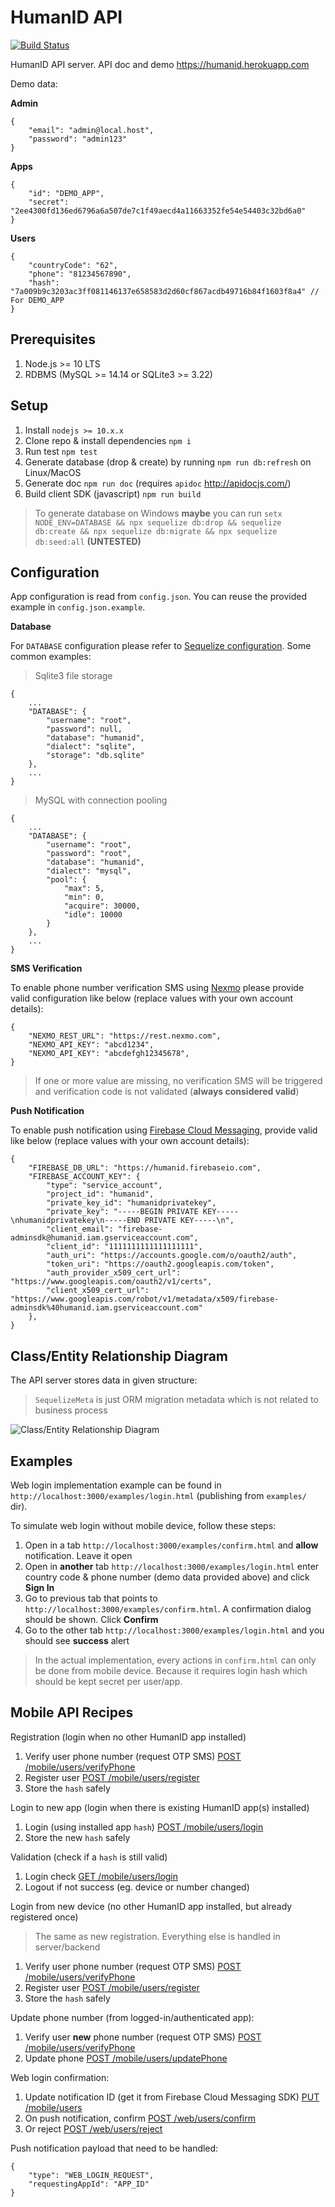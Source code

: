 # HumanID API

[![Build Status](https://travis-ci.org/bluenumberfoundation/humanid-api.png?branch=master)](https://travis-ci.org/bluenumberfoundation/humanid-api)

HumanID API server. API doc and demo https://humanid.herokuapp.com

Demo data:

**Admin**

```
{
    "email": "admin@local.host",
    "password": "admin123"
}
```

**Apps**

```
{
    "id": "DEMO_APP",
    "secret": "2ee4300fd136ed6796a6a507de7c1f49aecd4a11663352fe54e54403c32bd6a0"
}
```

**Users**

```
{
    "countryCode": "62",
    "phone": "81234567890",
    "hash": "7a009b9c3203ac3ff081146137e658583d2d60cf867acdb49716b84f1603f8a4" // For DEMO_APP
}
```

## Prerequisites

1. Node.js >= 10 LTS
2. RDBMS (MySQL >= 14.14 or SQLite3 >= 3.22)

## Setup

1. Install `nodejs >= 10.x.x`
2. Clone repo & install dependencies `npm i`
3. Run test `npm test`
4. Generate database (drop & create) by running `npm run db:refresh` on Linux/MacOS
5. Generate doc `npm run doc` (requires `apidoc` http://apidocjs.com/)
6. Build client SDK (javascript) `npm run build`
   
> To generate database on Windows **maybe** you can run `setx NODE_ENV=DATABASE && npx sequelize db:drop && sequelize db:create && npx sequelize db:migrate && npx sequelize db:seed:all` **(UNTESTED)**

## Configuration

App configuration is read from `config.json`. You can reuse the provided example in `config.json.example`. 

**Database**

For `DATABASE` configuration please refer to [Sequelize configuration](http://docs.sequelizejs.com/manual/getting-started). Some common examples:

> Sqlite3 file storage

```
{
    ...
    "DATABASE": {
        "username": "root",
        "password": null,
        "database": "humanid",
        "dialect": "sqlite",
        "storage": "db.sqlite"
    },
    ...
}
```

> MySQL with connection pooling

```
{
    ...
    "DATABASE": {
        "username": "root",
        "password": "root",
        "database": "humanid",
        "dialect": "mysql",
        "pool": {
            "max": 5,
            "min": 0,
            "acquire": 30000,
            "idle": 10000
        }    
    },
    ...
}
```

**SMS Verification**

To enable phone number verification SMS using [Nexmo](https://www.nexmo.com/products/sms) please provide valid configuration like below (replace values with your own account details):

```
{
    "NEXMO_REST_URL": "https://rest.nexmo.com",
    "NEXMO_API_KEY": "abcd1234",
    "NEXMO_API_KEY": "abcdefgh12345678",
}
```
> If one or more value are missing, no verification SMS will be triggered and verification code is not validated (**always considered valid**)

**Push Notification**

To enable push notification using [Firebase Cloud Messaging](https://firebase.google.com/docs/admin/setup?authuser=0#initialize_the_sdk), provide valid like below (replace values with your own account details):

```
{
    "FIREBASE_DB_URL": "https://humanid.firebaseio.com",
    "FIREBASE_ACCOUNT_KEY": {
        "type": "service_account",
        "project_id": "humanid",
        "private_key_id": "humanidprivatekey",
        "private_key": "-----BEGIN PRIVATE KEY-----\nhumanidprivatekey\n-----END PRIVATE KEY-----\n",
        "client_email": "firebase-adminsdk@humanid.iam.gserviceaccount.com",
        "client_id": "1111111111111111111",
        "auth_uri": "https://accounts.google.com/o/oauth2/auth",
        "token_uri": "https://oauth2.googleapis.com/token",
        "auth_provider_x509_cert_url": "https://www.googleapis.com/oauth2/v1/certs",
        "client_x509_cert_url": "https://www.googleapis.com/robot/v1/metadata/x509/firebase-adminsdk%40humanid.iam.gserviceaccount.com"
    },
}
```

## Class/Entity Relationship Diagram

The API server stores data in given structure:

> `SequelizeMeta` is just ORM migration metadata which is not related to business process

![Class/Entity Relationship Diagram](erd.png)


## Examples

Web login implementation example can be found in `http://localhost:3000/examples/login.html` (publishing from `examples/` dir). 

To simulate web login without mobile device, follow these steps:

1. Open in a tab `http://localhost:3000/examples/confirm.html` and **allow** notification. Leave it open
2. Open in **another** tab `http://localhost:3000/examples/login.html` enter country code & phone number (demo data provided above) and click **Sign In**
3. Go to previous tab that points to `http://localhost:3000/examples/confirm.html`. A confirmation dialog should be shown. Click **Confirm**
4. Go to the other tab `http://localhost:3000/examples/login.html` and you should see **success** alert

> In the actual implementation, every actions in `confirm.html` can only be done from mobile device. Because it requires login hash which should be kept secret per user/app.


## Mobile API Recipes

Registration (login when no other HumanID app installed)

1. Verify user phone number (request OTP SMS) [POST /mobile/users/verifyPhone](https://humanid.herokuapp.com/#api-Mobile-VerifyPhone)
2. Register user [POST /mobile/users/register](https://humanid.herokuapp.com/#api-Mobile-RegisterUser)
3. Store the `hash` safely

Login to new app (login when there is existing HumanID app(s) installed)

1. Login (using installed app `hash`) [POST /mobile/users/login](https://humanid.herokuapp.com/#api-Mobile-LoginUser)
2. Store the new `hash` safely
   
Validation (check if a `hash` is still valid)

1. Login check [GET /mobile/users/login](https://humanid.herokuapp.com/#api-Mobile-LoginUserCheck)
2. Logout if not success (eg. device or number changed)

Login from new device (no other HumanID app installed, but already registered once)

> The same as new registration. Everything else is handled in server/backend

1. Verify user phone number (request OTP SMS) [POST /mobile/users/verifyPhone](https://humanid.herokuapp.com/#api-Mobile-VerifyPhone)
2. Register user [POST /mobile/users/register](https://humanid.herokuapp.com/#api-Mobile-RegisterUser)
3. Store the `hash` safely

Update phone number (from logged-in/authenticated app):

1. Verify user **new** phone number (request OTP SMS) [POST /mobile/users/verifyPhone](https://humanid.herokuapp.com/#api-Mobile-VerifyPhone)
2. Update phone [POST /mobile/users/updatePhone](https://humanid.herokuapp.com/#api-Mobile-UpdatePhone)

Web login confirmation:

1. Update notification ID (get it from Firebase Cloud Messaging SDK) [PUT /mobile/users](https://humanid.herokuapp.com/#api-Mobile-Update) 
2. On push notification, confirm [POST /web/users/confirm](https://humanid.herokuapp.com/#api-Web-Confirm)
3. Or reject [POST /web/users/reject](https://humanid.herokuapp.com/#api-Web-Reject)

Push notification payload that need to be handled:

```
{
    "type": "WEB_LOGIN_REQUEST", 
    "requestingAppId": "APP_ID"
}
```